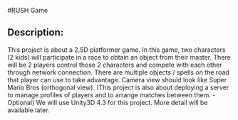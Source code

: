 #RUSH Game
## Description:

This project is about a 2.5D platformer game. In this game, two characters (2 kids) will participate in a race to obtain an object from their master.
There will be 2 players control those 2 characters and compete with each other through network connection. 
There are multiple objects / spells on the road that player can use to take advantage.
Camera view should look like Super Mario Bros (orthogonal view).
(This project is also about deploying a server to manage profiles of players and to arrange matches between them. - Optional)
We will use Unity3D 4.3 for this project.
More detail will be available later.

